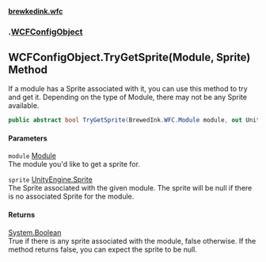 #### [brewkedink.wfc](index.md 'index')
### [](.md '').[WCFConfigObject](WCFConfigObject.md 'WCFConfigObject')
## WCFConfigObject.TryGetSprite(Module, Sprite) Method
If a module has a Sprite associated with it, you can use this method to try and get it. Depending on the type of Module, there may not be any Sprite available.   
```csharp
public abstract bool TryGetSprite(BrewedInk.WFC.Module module, out UnityEngine.Sprite sprite);
```
#### Parameters
<a name='global__WCFConfigObject_TryGetSprite(BrewedInk_WFC_Module_UnityEngine_Sprite)_module'></a>
`module` [Module](Module.md 'BrewedInk.WFC.Module')  
The module you'd like to get a sprite for.
  
<a name='global__WCFConfigObject_TryGetSprite(BrewedInk_WFC_Module_UnityEngine_Sprite)_sprite'></a>
`sprite` [UnityEngine.Sprite](https://docs.microsoft.com/en-us/dotnet/api/UnityEngine.Sprite 'UnityEngine.Sprite')  
The Sprite associated with the given module. The sprite will be null if there is no associated Sprite for the module.
  
#### Returns
[System.Boolean](https://docs.microsoft.com/en-us/dotnet/api/System.Boolean 'System.Boolean')  
True if there is any sprite associated with the module, false otherwise. If the method returns false, you can expect the sprite to be null.
